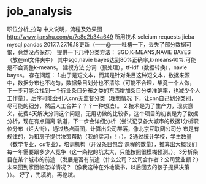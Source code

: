 # job_analysis
职位分析_拉勾
中文说明，流程及效果图
http://www.jianshu.com/p/7c8e2b34a649
所用技术
seleium requests jieba mysql pandas
2017.7.27.16.18更新（——@——吐槽一下，丢失了部分数据可恨，竟然没点保存） 提供一下几种分类方法：
    SGD,K-MEANS,NAVIE BAYES（放在ml文件夹中）
    其中sgd,navie bayes达到80%正确率,k-means40%.可能是不会调整k-means。
建模方法
    分词（预处理），tf-idf（数据转换），navie bayes。
存在问题：
    1.由于是短文本，而其是针对条目这种短文本，数据来源中，数据分布也不均匀，数据条目划分也不清除（可能不合理，毕竟一个人做，
下一步可能会找到一个行业条目分布之类的东西增加条目分类准确率，也减少个人工作量）。后序可能会引入cnn无监督分类（理想情况
下，让cnn自己划分类别，尽可能的细分，然后人工合并？？？一种想法）。
    2.技术是为了生产力，现实意义，花费4天解决分词这个问题，无用功做的比较多，这个项目的初衷是为了数据分析，现在有点偏离
轨道，下一步会详细分析（尝试记录各大城市的数据1分析职位分布（烂大街），通过热点画图，计算出公司群落，像北京互联网公司分
布是有规律的，为租房子提供决策帮助（我的实习+！+）。2通过统计学校，学生数量（数学专业，cs专业），培训机构（开设条目包含
课程的数量），推算出大概我们每一年需要跟多少人竞争（这一条挖的坑太大，只能按照很模糊预测。）。3分析条目在某个城市的前途
（发展是否有前途（什么公司？公司合作者？公司营业额？）未来回到家面临怎样情况？（像我这种在外地读书，以后回去的孩子提供决策
））。
好了，先填坑，再挖坑。

